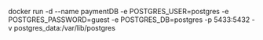 docker run -d --name paymentDB -e POSTGRES_USER=postgres -e POSTGRES_PASSWORD=guest -e POSTGRES_DB=postgres -p 5433:5432 -v postgres_data:/var/lib/postgres
